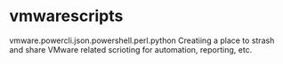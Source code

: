 # vmwarescripts
vmware.powercli.json.powershell.perl.python
Creatiing a place to strash and share VMware related scrioting for automation, reporting, etc.
